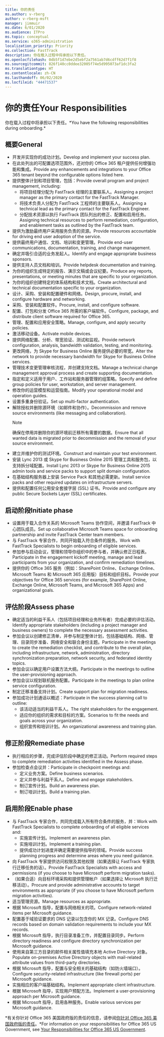 ```yaml
---
title: 你的责任
ms.author: v-rberg
author: v-rberg-msft
manager: jimmuir
ms.date: 6/01/2020
ms.audience: ITPro
ms.topic: conceptual
ms.service: o365-administration
localization_priority: Priority
ms.collection: FastTrack
description: 你在载入过程中将承担以下责任。
ms.openlocfilehash: 0db5f1d7ebe2d5ebf2a7561ab7d6cdff62d7f1f8
ms.sourcegitcommit: 826f140cc0ddee32005f74e5d995073af1dc3fa2
ms.translationtype: HT
ms.contentlocale: zh-CN
ms.lasthandoff: 06/02/2020
ms.locfileid: "44471537"
---
```

# <a name="your-responsibilities"></a><span data-ttu-id="f057c-103">你的责任</span><span class="sxs-lookup"><span data-stu-id="f057c-103">Your Responsibilities</span></span>

<span data-ttu-id="f057c-104">你在载入过程中将承担以下责任。\*</span><span class="sxs-lookup"><span data-stu-id="f057c-104">You have the following responsibilities during onboarding.\*</span></span>
  
## <a name="general"></a><span data-ttu-id="f057c-105">概要</span><span class="sxs-lookup"><span data-stu-id="f057c-105">General</span></span>

- <span data-ttu-id="f057c-106">开发并实现你的成功计划。</span><span class="sxs-lookup"><span data-stu-id="f057c-106">Develop and implement your success plan.</span></span>
- <span data-ttu-id="f057c-107">在此处列出的可配置选项范围外，还对你的 Office 365 租户提供任何增强功能和集成。</span><span class="sxs-lookup"><span data-stu-id="f057c-107">Provide any enhancements and integrations to your Office 365 tenant beyond the configurable options listed here.</span></span>  
- <span data-ttu-id="f057c-108">提供整体计划和项目管理，包括：</span><span class="sxs-lookup"><span data-stu-id="f057c-108">Provide overall program and project management, including:</span></span> 
  - <span data-ttu-id="f057c-109">将项目经理分配为 FastTrack 经理的主要联系人。</span><span class="sxs-lookup"><span data-stu-id="f057c-109">Assigning a project manager as the primary contact for the FastTrack Manager.</span></span>
  - <span data-ttu-id="f057c-110">将技术负责人分配为 FastTrack 工程师的主要联系人。</span><span class="sxs-lookup"><span data-stu-id="f057c-110">Assigning a technical lead as the primary contact for the FastTrack Engineer.</span></span>
  - <span data-ttu-id="f057c-111">分配技术资源以执行 FastTrack 团队列出的修正、配置和启用任务。</span><span class="sxs-lookup"><span data-stu-id="f057c-111">Assigning technical resources to perform remediation, configuration, and enablement tasks as outlined by the FastTrack team.</span></span> 
- <span data-ttu-id="f057c-112">提供为激励最终用户采用服务负责的资源。</span><span class="sxs-lookup"><span data-stu-id="f057c-112">Provide resources accountable for driving end user adoption of the service.</span></span> 
- <span data-ttu-id="f057c-113">提供最终用户通信、文档、培训和变更管理。</span><span class="sxs-lookup"><span data-stu-id="f057c-113">Provide end-user communications, documentation, training, and change management.</span></span>
- <span data-ttu-id="f057c-114">确定并吸引合适的业务发起人。</span><span class="sxs-lookup"><span data-stu-id="f057c-114">Identify and engage appropriate business sponsors.</span></span>  
- <span data-ttu-id="f057c-115">提供支持人员文档和培训。</span><span class="sxs-lookup"><span data-stu-id="f057c-115">Provide helpdesk documentation and training.</span></span>  
- <span data-ttu-id="f057c-116">为你的组织生成特定的报告、演示文稿或会议纪要。</span><span class="sxs-lookup"><span data-stu-id="f057c-116">Produce any reports, presentations, or meeting minutes that are specific to your organization.</span></span> 
- <span data-ttu-id="f057c-117">为你的组织创建特定的体系结构和技术文档。</span><span class="sxs-lookup"><span data-stu-id="f057c-117">Create architectural and technical documentation specific to your organization.</span></span>   
- <span data-ttu-id="f057c-118">设计、采购、安装和配置硬件和网络。</span><span class="sxs-lookup"><span data-stu-id="f057c-118">Design, procure, install, and configure hardware and networking.</span></span>   
- <span data-ttu-id="f057c-119">采购、安装和配置软件。</span><span class="sxs-lookup"><span data-stu-id="f057c-119">Procure, install, and configure software.</span></span>  
- <span data-ttu-id="f057c-120">配置、打包和分发 Office 365 所需的客户端软件。</span><span class="sxs-lookup"><span data-stu-id="f057c-120">Configure, package, and distribute client software required for Office 365.</span></span>  
- <span data-ttu-id="f057c-121">管理、配置和应用安全策略。</span><span class="sxs-lookup"><span data-stu-id="f057c-121">Manage, configure, and apply security policies.</span></span>
- <span data-ttu-id="f057c-122">激活移动设备。</span><span class="sxs-lookup"><span data-stu-id="f057c-122">Activate mobile devices.</span></span>
- <span data-ttu-id="f057c-123">提供网络配置、分析、带宽验证、测试和监视。</span><span class="sxs-lookup"><span data-stu-id="f057c-123">Provide network configuration, analysis, bandwidth validation, testing, and monitoring.</span></span> 
- <span data-ttu-id="f057c-124">更改网络，为 Skype for Business Online 服务提供必要的带宽。</span><span class="sxs-lookup"><span data-stu-id="f057c-124">Alter the network to provide necessary bandwidth for Skype for Business Online services.</span></span> 
- <span data-ttu-id="f057c-125">管理技术变更管理审核流程，并创建支持文档。</span><span class="sxs-lookup"><span data-stu-id="f057c-125">Manage a technical change management approval process and create supporting documentation.</span></span>  
- <span data-ttu-id="f057c-126">指定和定义适用于用户、工作站和服务器管理的组策略。</span><span class="sxs-lookup"><span data-stu-id="f057c-126">Specify and define group policies for user, workstation, and server management.</span></span> 
- <span data-ttu-id="f057c-127">修改你的运营模型和运营指南。</span><span class="sxs-lookup"><span data-stu-id="f057c-127">Modify your operational model and operation guides.</span></span> 
- <span data-ttu-id="f057c-128">设置多重身份验证。</span><span class="sxs-lookup"><span data-stu-id="f057c-128">Set up multi-factor authentication.</span></span>  
- <span data-ttu-id="f057c-129">解除授权并删除源环境（如邮件和协作）。</span><span class="sxs-lookup"><span data-stu-id="f057c-129">Decommission and remove source environments (like messaging and collaboration).</span></span> 
    > [!NOTE]
    > <span data-ttu-id="f057c-130">确保在停用并删除你的源环境前迁移所有需要的数据。</span><span class="sxs-lookup"><span data-stu-id="f057c-130">Ensure that all wanted data is migrated prior to decommission and the removal of your source environment.</span></span> 
- <span data-ttu-id="f057c-131">建立并维护你的测试环境。</span><span class="sxs-lookup"><span data-stu-id="f057c-131">Construct and maintain your test environment.</span></span>  
- <span data-ttu-id="f057c-132">安装 Lync 2013 或 Skype for Business Online 2015 管理工具和服务包，以支持拆分域配置。</span><span class="sxs-lookup"><span data-stu-id="f057c-132">Install Lync 2013 or Skype for Business Online 2015 admin tools and service packs to support split domain configuration.</span></span>
- <span data-ttu-id="f057c-133">在基础结构服务器上安装 Service Pack 和其他必需更新。</span><span class="sxs-lookup"><span data-stu-id="f057c-133">Install service packs and other required updates on infrastructure servers.</span></span> 
- <span data-ttu-id="f057c-134">提供和配置任何公用安全套接字层 (SSL) 证书。</span><span class="sxs-lookup"><span data-stu-id="f057c-134">Provide and configure any public Secure Sockets Layer (SSL) certificates.</span></span> 
    
## <a name="initiate-phase"></a><span data-ttu-id="f057c-135">启动阶段</span><span class="sxs-lookup"><span data-stu-id="f057c-135">Initiate phase</span></span>

- <span data-ttu-id="f057c-136">设置用于载入合作关系的 Microsoft Teams 协作空间，并邀请 FastTrack 中心团队成员。</span><span class="sxs-lookup"><span data-stu-id="f057c-136">Set up collaborative Microsoft Teams space for onboarding partnership and invite FastTrack Center team members.</span></span>   
- <span data-ttu-id="f057c-137">与 FastTrack 专家合作，共同开始载入符合条件的服务。</span><span class="sxs-lookup"><span data-stu-id="f057c-137">Work with FastTrack Specialists to begin onboarding of eligible services.</span></span>    
- <span data-ttu-id="f057c-138">参加参与启动会议，管理和领导你组织中的参与者，并确认修正日程表。</span><span class="sxs-lookup"><span data-stu-id="f057c-138">Participate in the engagement kickoff meeting, manage and lead participants from your organization, and confirm remediation timelines.</span></span>   
- <span data-ttu-id="f057c-139">提供你的 Office 365 服务（例如：SharePoint Online、Exchange Online、Microsoft Teams 和 Microsoft 365 应用版）目标和组织目标。</span><span class="sxs-lookup"><span data-stu-id="f057c-139">Provide your objectives for Office 365 services (for example, SharePoint Online, Exchange Online, Microsoft Teams, and Microsoft 365 Apps) and organizational goals.</span></span>
    
## <a name="assess-phase"></a><span data-ttu-id="f057c-140">评估阶段</span><span class="sxs-lookup"><span data-stu-id="f057c-140">Assess phase</span></span>

- <span data-ttu-id="f057c-141">确定适当的利益干系人（包括项目经理和业务所有者）完成必要的评估活动。</span><span class="sxs-lookup"><span data-stu-id="f057c-141">Identify appropriate stakeholders (including a project manager and business owners) to complete the necessary assessment activities.</span></span>    
- <span data-ttu-id="f057c-142">参加会议以创建修正清单，并参与制定整体计划，包括基础结构、网络、管理、目录同步准备、网络安全和联合身份主题。</span><span class="sxs-lookup"><span data-stu-id="f057c-142">Participate in the meetings to create the remediation checklist, and contribute to the overall plan, including infrastructure, network, administration, directory synchronization preparation, network security, and federated identity topics.</span></span>   
- <span data-ttu-id="f057c-143">参加会议以确定用户设置方法大纲。</span><span class="sxs-lookup"><span data-stu-id="f057c-143">Participate in the meetings to outline the user-provisioning approach.</span></span>  
- <span data-ttu-id="f057c-144">参加会议以规划联机服务配置。</span><span class="sxs-lookup"><span data-stu-id="f057c-144">Participate in the meetings to plan online service configuration.</span></span>    
- <span data-ttu-id="f057c-145">制定迁移准备支持计划。</span><span class="sxs-lookup"><span data-stu-id="f057c-145">Create support plan for migration readiness.</span></span> 
- <span data-ttu-id="f057c-146">参加成功计划通话以概述：</span><span class="sxs-lookup"><span data-stu-id="f057c-146">Participate in the success planning call to outline:</span></span>   
  - <span data-ttu-id="f057c-147">该活动适当的利益干系人。</span><span class="sxs-lookup"><span data-stu-id="f057c-147">The right stakeholders for the engagement.</span></span>  
  - <span data-ttu-id="f057c-148">适应你的组织的需求和目标的方案。</span><span class="sxs-lookup"><span data-stu-id="f057c-148">Scenarios to fit the needs and goals across your organization.</span></span>
  - <span data-ttu-id="f057c-149">组织宣传和培训计划。</span><span class="sxs-lookup"><span data-stu-id="f057c-149">An organizational awareness and training plan.</span></span>
    
## <a name="remediate-phase"></a><span data-ttu-id="f057c-150">修正阶段</span><span class="sxs-lookup"><span data-stu-id="f057c-150">Remediate phase</span></span>

- <span data-ttu-id="f057c-151">执行相应的步骤，完成评估阶段中确定的修正活动。</span><span class="sxs-lookup"><span data-stu-id="f057c-151">Perform required steps to complete remediation activities identified in the Assess phase.</span></span> 
- <span data-ttu-id="f057c-152">参加检查点会议并：</span><span class="sxs-lookup"><span data-stu-id="f057c-152">Participate in checkpoint meetings and:</span></span> 
  - <span data-ttu-id="f057c-153">定义业务方案。</span><span class="sxs-lookup"><span data-stu-id="f057c-153">Define business scenarios.</span></span>   
  - <span data-ttu-id="f057c-154">定义并参与利益干系人。</span><span class="sxs-lookup"><span data-stu-id="f057c-154">Define and engage stakeholders.</span></span>
  - <span data-ttu-id="f057c-155">制订宣传计划。</span><span class="sxs-lookup"><span data-stu-id="f057c-155">Build an awareness plan.</span></span> 
  - <span data-ttu-id="f057c-156">制订培训计划。</span><span class="sxs-lookup"><span data-stu-id="f057c-156">Build a training plan.</span></span>
    
## <a name="enable-phase"></a><span data-ttu-id="f057c-157">启用阶段</span><span class="sxs-lookup"><span data-stu-id="f057c-157">Enable phase</span></span>

- <span data-ttu-id="f057c-158">与 FastTrack 专家合作，共同完成载入所有符合条件的服务，并：</span><span class="sxs-lookup"><span data-stu-id="f057c-158">Work with FastTrack Specialists to complete onboarding of all eligible services and:</span></span>  
  - <span data-ttu-id="f057c-159">实施宣传计划。</span><span class="sxs-lookup"><span data-stu-id="f057c-159">Implement an awareness plan.</span></span>  
  - <span data-ttu-id="f057c-160">实施培训计划。</span><span class="sxs-lookup"><span data-stu-id="f057c-160">Implement a training plan.</span></span> 
  - <span data-ttu-id="f057c-161">提供成功计划进度并确定需要提供指导的领域。</span><span class="sxs-lookup"><span data-stu-id="f057c-161">Provide success planning progress and determine areas where you need guidance.</span></span>
- <span data-ttu-id="f057c-162">向 FastTrack 专家提供访问权限及其他权限（如果选择让 FastTrack 专家执行迁移任务的话）。</span><span class="sxs-lookup"><span data-stu-id="f057c-162">Provide FastTrack Specialists with access and permissions (if you choose to have Microsoft perform migration tasks).</span></span>  
- <span data-ttu-id="f057c-163">（如果合适）向目标环境采购和提供管理帐户（如果选择让 Microsoft 执行迁移活动）。</span><span class="sxs-lookup"><span data-stu-id="f057c-163">Procure and provide administrative accounts to target environments as appropriate (if you choose to have Microsoft perform migration activities).</span></span>   
- <span data-ttu-id="f057c-164">适当管理资源。</span><span class="sxs-lookup"><span data-stu-id="f057c-164">Manage resources as appropriate.</span></span>   
- <span data-ttu-id="f057c-165">根据 Microsoft 指导，配置与网络相关的项。</span><span class="sxs-lookup"><span data-stu-id="f057c-165">Configure network-related items per Microsoft guidance.</span></span>  
- <span data-ttu-id="f057c-166">配置基于域验证要求的 DNS 记录以包含你的 MX 记录。</span><span class="sxs-lookup"><span data-stu-id="f057c-166">Configure DNS records based on domain validation requirements to include your MX records.</span></span>   
- <span data-ttu-id="f057c-167">根据 Microsoft 指导，执行目录准备工作，并配置目录同步。</span><span class="sxs-lookup"><span data-stu-id="f057c-167">Perform directory readiness and configure directory synchronization per Microsoft guidance.</span></span>
- <span data-ttu-id="f057c-168">使用来自第三方目录的邮件相关属性值填充本地 Active Directory 对象。</span><span class="sxs-lookup"><span data-stu-id="f057c-168">Populate on-premises Active Directory objects with mail-related attribute values from third-party directories.</span></span>   
- <span data-ttu-id="f057c-169">根据 Microsoft 指导，配置与安全相关的基础结构（如防火墙端口）。</span><span class="sxs-lookup"><span data-stu-id="f057c-169">Configure security-related infrastructure (like firewall ports) per Microsoft guidance.</span></span>
- <span data-ttu-id="f057c-170">实施相应的客户端基础结构。</span><span class="sxs-lookup"><span data-stu-id="f057c-170">Implement appropriate client infrastructure.</span></span>  
- <span data-ttu-id="f057c-171">根据 Microsoft 指导，实现用户预配方法。</span><span class="sxs-lookup"><span data-stu-id="f057c-171">Implement a user-provisioning approach per Microsoft guidance.</span></span>  
- <span data-ttu-id="f057c-172">根据 Microsoft 指导，启用各种服务。</span><span class="sxs-lookup"><span data-stu-id="f057c-172">Enable various services per Microsoft guidance.</span></span>  
    
<span data-ttu-id="f057c-173">\*有关你针对 Office 365 美国政府版的责任的信息，请参阅[你针对 Office 365 美国政府版的责任](US-Gov-appendix-your-responsibilities.md)。</span><span class="sxs-lookup"><span data-stu-id="f057c-173">\*For information on your responsibilities for Office 365 US Government, see [Your Responsibilities for Office 365 US Government](US-Gov-appendix-your-responsibilities.md).</span></span>
  